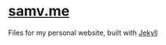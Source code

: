 # [samv.me](https://samv.me/)

Files for my personal website, built with [Jekyll](https://jekyllrb.com/)
